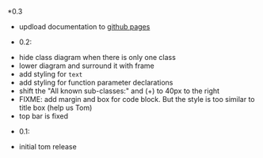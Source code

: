 *0.3
 - updload documentation to [github pages](http://i-hate-farms.github.io/stacktrace/vala-stacktrace/index.htm)
 
* 0.2:
 - hide class diagram when there is only one class
 - lower diagram and surround it with frame
 - add styling for ``text`` 
 - add styling for function parameter declarations
 - shift the "All known sub-classes:" and (+) to 40px to the right
 - FIXME: add margin and box for code block. But the style is too similar to title box (help us Tom)
 - top bar is fixed 

* 0.1: 
 - initial tom release
